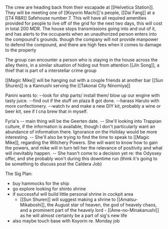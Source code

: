 The crew are heading back from their escapade at [[Helvetica Station]]. They will be meeting one of [[Koyorin Machi]]'s people, [[Dai Fang]] at a [[T4 R&R]] Safehouse number 7. This will have all required amenities provided for people to live off of the grid for the next two days, this will cost in total 200 MDR. The house stops transmissions going into and out of it, and has alerts to the occupants when an unauthorized person enters into the compound's grounds. though the company will not provide manpower to defend the compound, and there are high fees when it comes to damage to the property

The group can encounter a person who is staying in the house across the alley theirs, in a similar situation of hiding out from attention [[Jin Song]], a thief that is part of a interstellar crime group



[[Magic Mike]] will be hanging out with a couple friends at another bar
[[Sun Shuren]] is a Kannushi serving the [[Takonai City Ninomiya]]

Panini wants to:
--look for ship parts/ install them/ blow up our engine with tasty juice.
--find out if the stuff on plaza 8 got done.
--harass Haruto with more confectionery.
--watch tv and make a new DIY kit, probably a wine or beer kit, see if I cna brew that in myself.

Fyria's
-- main thing will be the Geerten date.
-- She'll looking into Trappian culture, if the information is available, though I don't particularly want an abundance of information there. Ignorance on the Holiday would be more interesting.
-- She'll also be trying to find the time to speak to [[Magic Mike]], regarding the Witchery Powers.
	She will want to know how to gain the powers, and mike will in turn tell her the relevance of positivity and what will inevitably happen.
-- She hasn't come to a decision yet re: the Odyssey offer, and she probably won't during this downtime run (think it's going to be something to discuss post the Caldera Job)

The Sig Plan:
- buy hammocks for the ship
- go explore looking for shinto shrine
- if successful will build little personal shrine in cockpit area
	- [[Sun Shuren]] will suggest making a shrine to [[Amatsu-Mikaboshi]], the August star of heaven, the god of heavely chaos, and a prominent part of the heavely lord - [[Ame-no-Minakanushi]] as he will almost certainly be a part of sig's new life
- also maybe touch base with Koyorin re. Monday job
